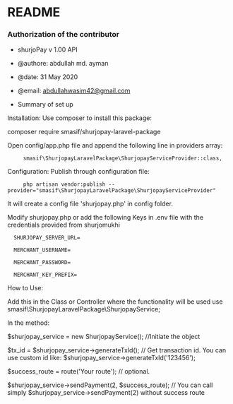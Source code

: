 # README #

### Authorization of the contributor ##
*	shurjoPay v 1.00 API
*	@authore: abdullah md. ayman
*	@date: 31 May 2020
*	@email: abdullahwasim42@gmail.com

* Summary of set up


Installation: 
Use composer to install this package:

composer require smasif/shurjopay-laravel-package

Open  config/app.php file and append the following line in providers array:

         smasif\ShurjopayLaravelPackage\ShurjopayServiceProvider::class,

Configuration:
Publish through configuration file:

         php artisan vendor:publish --provider="smasif\ShurjopayLaravelPackage\ShurjopayServiceProvider"

It will create a config file 'shurjopay.php' in config folder.

  Modify shurjopay.php or add the following Keys in .env file with the credentials provided from shurjomukhi

      SHURJOPAY_SERVER_URL=

      MERCHANT_USERNAME=

      MERCHANT_PASSWORD=

      MERCHANT_KEY_PREFIX=

How to Use:

Add this in the Class or Controller where the functionality will be used
 use smasif\ShurjopayLaravelPackage\ShurjopayService;

 In the method:

 $shurjopay_service = new ShurjopayService(); //Initiate the object

 $tx_id = $shurjopay_service->generateTxId(); // Get transaction id. You can use custom id like: $shurjopay_service->generateTxId('123456');

 $success_route = route('Your route'); // optional.

 $shurjopay_service->sendPayment(2, $success_route); // You can call simply $shurjopay_service->sendPayment(2) without success route




